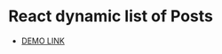 # React dynamic list of Posts
- [DEMO LINK](https://IBelet.github.io/react_dynamic-list-of-posts/)
 
